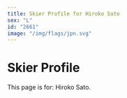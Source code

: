 ```yaml
---
title: Skier Profile for Hiroko Sato
sex: "L"
id: "2661"
image: "/img/flags/jpn.svg" 
---
```


# Skier Profile

This page is for: Hiroko Sato.
    